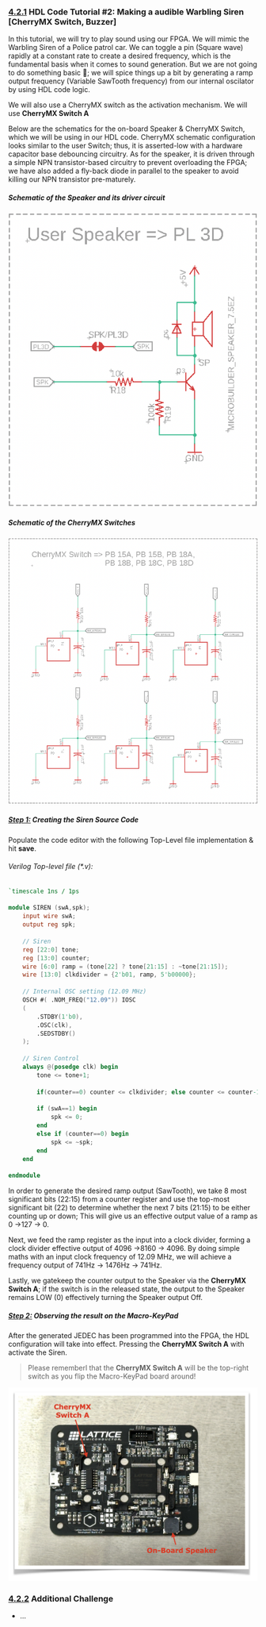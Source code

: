 ### [4.2.1](#Chapter4_2_1) HDL Code Tutorial #2: Making a audible Warbling Siren [CherryMX Switch, Buzzer]

In this tutorial, we will try to play sound using our FPGA. We will mimic the Warbling Siren of a Police patrol car. We can toggle a pin (Square wave) rapidly at a constant rate to create a desired frequency, which is the fundamental basis when it comes to sound generation. But we are not going to do something basic 🤩; we will spice things up a bit by generating a ramp output frequency (Variable SawTooth frequency) from our internal oscilator by using HDL code logic.

We will also use a CherryMX switch as the activation mechanism. We will use **CherryMX Switch A**

Below are the schematics for the on-board Speaker & CherryMX Switch, which we will be using in our HDL code. CherryMX schematic configuration looks similar to the user Switch; thus, it is asserted-low with a hardware capacitor base debouncing circuitry. As for the speaker, it is driven through a simple NPN transistor-based circuitry to prevent overloading the FPGA; we have also added a fly-back diode in parallel to the speaker to avoid killing our NPN transistor pre-maturely.

##### Schematic of the Speaker and its driver circuit 

![Speaker_Driver](https://github.com/TomatoCube18/Lattice_FPGA_MacroKeys/blob/main/Tutorial_Files/Tutorial_2/Images/Tutorial02-01-Speaker.png?raw=true)

##### Schematic of the CherryMX Switches

![CherryMX_Switch](https://github.com/TomatoCube18/Lattice_FPGA_MacroKeys/blob/main/Tutorial_Files/Tutorial_2/Images/Tutorial02-02-CherryMX.png?raw=true)



##### [Step 1:](#Chapter4_2_1_1) Creating the Siren Source Code

Populate the code editor with the following Top-Level file implementation & hit **save**.

###### Verilog Top-level file (\*.v):
```verilog
`timescale 1ns / 1ps
 
module SIREN (swA,spk);
	input wire swA;	
	output reg spk;
	
	// Siren
	reg [22:0] tone;
	reg [13:0] counter;
	wire [6:0] ramp = (tone[22] ? tone[21:15] : ~tone[21:15]);
	wire [13:0] clkdivider = {2'b01, ramp, 5'b00000};
	
	// Internal OSC setting (12.09 MHz)
	OSCH #( .NOM_FREQ("12.09")) IOSC
	(
		.STDBY(1'b0),
		.OSC(clk),
		.SEDSTDBY()
	);
	
	// Siren Control
	always @(posedge clk) begin
		tone <= tone+1;
	
		if(counter==0) counter <= clkdivider; else counter <= counter-1;
		
		if (swA==1) begin
			spk <= 0;
		end
		else if (counter==0) begin
			spk <= ~spk;
		end 
	end

endmodule
```

In order to generate the desired ramp output (SawTooth), we take 8 most significant bits (22:15) from a counter register and use the top-most significant bit (22) to determine whether the next 7 bits (21:15) to be either counting up or down; This will give us an effective output value of a ramp as 0 →127 → 0.

Next, we feed the ramp register as the input into a clock divider, forming a clock divider effective output of 4096 →8160 → 4096. By doing simple maths with an input clock frequency of 12.09 MHz, we will achieve a frequency output of 741Hz → 1476Hz → 741Hz.

Lastly, we gatekeep the counter output to the Speaker via the **CherryMX Switch A**; if the switch is in the released state, the output to the Speaker remains LOW (0) effectively turning the Speaker output Off.



##### [Step 2:](#Chapter4_2_1_2) Observing the result on the Macro-KeyPad
After the generated JEDEC has been programmed into the FPGA, the HDL configuration will take into effect. Pressing the **CherryMX Switch A** with activate the Siren.

> Please rememberl that the **CherryMX Switch A** will be the top-right switch as you flip the Macro-KeyPad board around!

![user LED & Button Location](https://github.com/TomatoCube18/Lattice_FPGA_MacroKeys/blob/main/Tutorial_Files/Tutorial_2/Images/Tutorial02-03-CherryMX_Speaker_Location.png?raw=true)

### [4.2.2](#Chapter4_2_2) Additional Challenge
* ...



[Lattice]:(https://www.latticesemi.com)

